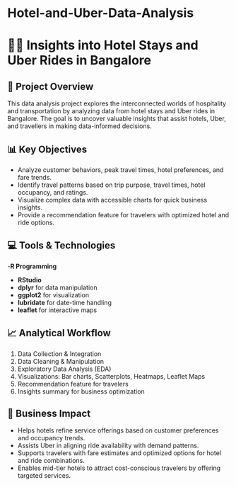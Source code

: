 # Hotel-and-Uber-Data-Analysis

# 🚕🏨 Insights into Hotel Stays and Uber Rides in Bangalore

## 📌 Project Overview
This data analysis project explores the interconnected worlds of hospitality and transportation by analyzing data from hotel stays and Uber rides in Bangalore. The goal is to uncover valuable insights that assist hotels, Uber, and travellers in making data-informed decisions.



## 📊 Key Objectives
- Analyze customer behaviors, peak travel times, hotel preferences, and fare trends.
- Identify travel patterns based on trip purpose, travel times, hotel occupancy, and ratings.
- Visualize complex data with accessible charts for quick business insights.
- Provide a recommendation feature for travelers with optimized hotel and ride options.



## 💻 Tools & Technologies
-**R Programming**
- **RStudio**
- **dplyr** for data manipulation
- **ggplot2** for visualization
- **lubridate** for date-time handling
- **leaflet** for interactive maps


## 📈 Analytical Workflow
1. Data Collection & Integration  
2. Data Cleaning & Manipulation  
3. Exploratory Data Analysis (EDA)  
4. Visualizations: Bar charts, Scatterplots, Heatmaps, Leaflet Maps  
5. Recommendation feature for travelers  
6. Insights summary for business optimization




## 🎯 Business Impact
- Helps hotels refine service offerings based on customer preferences and occupancy trends.
- Assists Uber in aligning ride availability with demand patterns.
- Supports travelers with fare estimates and optimized options for hotel and ride combinations.
- Enables mid-tier hotels to attract cost-conscious travelers by offering targeted services.


